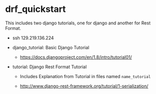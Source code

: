 # drf_quickstart

This includes two django tutorials, one for django and another for Rest Format.

* ssh 129.219.136.224

* django_tutorial: Basic Django Tutorial

    * https://docs.djangoproject.com/en/1.8/intro/tutorial01/

* tutorial: Django Rest Format Tutorial

    * Includes Explanation from Tutorial in files named `name_tutorial`

    * http://www.django-rest-framework.org/tutorial/1-serialization/